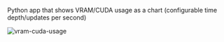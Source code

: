 Python app that shows VRAM/CUDA usage as a chart (configurable time depth/updates per second)

![vram-cuda-usage](https://github.com/user-attachments/assets/65733937-b406-4184-a970-535eae090eb3)
